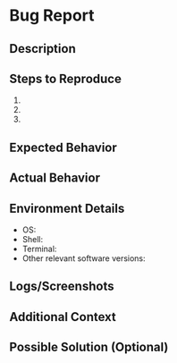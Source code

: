 # Bug Report

## Description

<!-- Provide a clear and concise description of the issue -->

## Steps to Reproduce

1.
2.
3. <!-- Add more steps as needed -->

## Expected Behavior

<!-- Describe what you expected to happen -->

## Actual Behavior

<!-- Describe what actually happened instead -->

## Environment Details

- OS: <!-- e.g., Ubuntu 22.04, Windows 11 -->
- Shell: <!-- e.g., Bash 5.1.16 -->
- Terminal: <!-- e.g., Kitty, iTerm2 -->
- Other relevant software versions:

## Logs/Screenshots

<!-- Include any error messages, logs, or screenshots that help illustrate the issue -->

## Additional Context

<!-- Add any other context about the problem here -->

## Possible Solution (Optional)

<!-- If you have ideas on how to fix the issue, please share them -->
